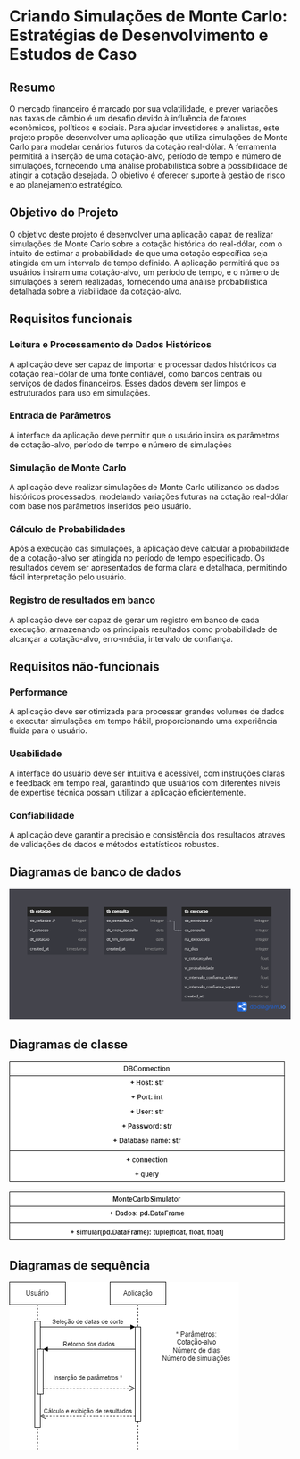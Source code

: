 # Criando Simulações de Monte Carlo: Estratégias de Desenvolvimento e Estudos de Caso


## Resumo

O mercado financeiro é marcado por sua volatilidade, e prever variações nas taxas de câmbio é um desafio devido à influência de fatores econômicos, políticos e sociais. Para ajudar investidores e analistas, este projeto propõe desenvolver uma aplicação que utiliza simulações de Monte Carlo para modelar cenários futuros da cotação real-dólar. A ferramenta permitirá a inserção de uma cotação-alvo, período de tempo e número de simulações, fornecendo uma análise probabilística sobre a possibilidade de atingir a cotação desejada. O objetivo é oferecer suporte à gestão de risco e ao planejamento estratégico.


## Objetivo do Projeto

O objetivo deste projeto é desenvolver uma aplicação capaz de realizar simulações de Monte Carlo sobre a cotação histórica do real-dólar, com o intuito de estimar a probabilidade de que uma cotação específica seja atingida em um intervalo de tempo definido. A aplicação permitirá que os usuários insiram uma cotação-alvo, um período de tempo, e o número de simulações a serem realizadas, fornecendo uma análise probabilística detalhada sobre a viabilidade da cotação-alvo.


## Requisitos funcionais 

### Leitura e Processamento de Dados Históricos
A aplicação deve ser capaz de importar e processar dados históricos da cotação real-dólar de uma fonte confiável, como bancos centrais ou serviços de dados financeiros. Esses dados devem ser limpos e estruturados para uso em simulações.

### Entrada de Parâmetros
A interface da aplicação deve permitir que o usuário insira os parâmetros de cotação-alvo, período de tempo e número de simulações

### Simulação de Monte Carlo
A aplicação deve realizar simulações de Monte Carlo utilizando os dados históricos processados, modelando variações futuras na cotação real-dólar com base nos parâmetros inseridos pelo usuário.

### Cálculo de Probabilidades
Após a execução das simulações, a aplicação deve calcular a probabilidade de a cotação-alvo ser atingida no período de tempo especificado. Os resultados devem ser apresentados de forma clara e detalhada, permitindo fácil interpretação pelo usuário.

### Registro de resultados em banco
A aplicação deve ser capaz de gerar um registro em banco de cada execução, armazenando os principais resultados como probabilidade de alcançar a cotação-alvo, erro-média, intervalo de confiança.


## Requisitos não-funcionais 

### Performance
A aplicação deve ser otimizada para processar grandes volumes de dados e executar simulações em tempo hábil, proporcionando uma experiência fluida para o usuário.
### Usabilidade
A interface do usuário deve ser intuitiva e acessível, com instruções claras e feedback em tempo real, garantindo que usuários com diferentes níveis de expertise técnica possam utilizar a aplicação eficientemente.
### Confiabilidade
A aplicação deve garantir a precisão e consistência dos resultados através de validações de dados e métodos estatísticos robustos.


## Diagramas de banco de dados

![Diagrama das tabelas de banco de dados](diagrams/diagrama%20de%20banco.png)


## Diagramas de classe

![Diagrama da classe DBConnection](diagrams/diagrama%20conexao.png)

![Diagrama da classe MonteCarloSimulator](diagrams/diagrama%20simulador.png)


## Diagramas de sequência

![Diagrama do fluxo da aplicação](diagrams/diagrama%20de%20sequencia.png)